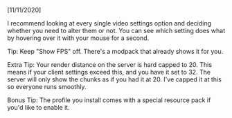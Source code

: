 [11/11/2020]

I recommend looking at every single video settings option and deciding whether you need to alter them or not. You can see which setting does what by hovering over it with your mouse for a second.

Tip: Keep "Show FPS" off. There's a modpack that already shows it for you.

Extra Tip: Your render distance on the server is hard capped to 20. This means if your client settings exceed this, and you have it set to 32. The server will only show the chunks as if you had it at 20. I've capped it at this so everyone runs smoothly.

Bonus Tip: The profile you install comes with a special resource pack if you'd like to enable it.
